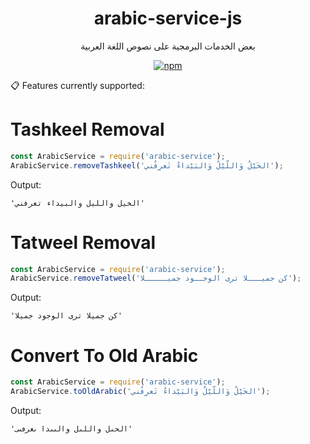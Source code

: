 <h1 align=center>arabic-service-js</h1>

<p align=center>
بعض الخدمات البرمجية على نصوص اللغة العربية
</p>

<p align=center>
<a href="https://www.npmjs.com/package/arabic-service-npm-test"><img src="https://img.shields.io/npm/v/arabic-service-npm-test.svg" alt="npm"></a>
</p>


📋 Features currently supported:

# Tashkeel Removal

```javascript
const ArabicService = require('arabic-service');
ArabicService.removeTashkeel('الخَيْلُ وَاللّيْلُ وَالبَيْداءُ تَعرِفُني');
```

Output:
```
'الخيل والليل والبيداء تعرفني'
```

# Tatweel Removal

```javascript
const ArabicService = require('arabic-service');
ArabicService.removeTatweel('كن جميـــلا ترى الوجــود جميـــــلا');
```

Output:
```
'كن جميلا ترى الوجود جميلا'
```

# Convert To Old Arabic

```javascript
const ArabicService = require('arabic-service');
ArabicService.toOldArabic('الخَيْلُ وَاللّيْلُ وَالبَيْداءُ تَعرِفُني');
```

Output:
```
'الحىل واللىل والٮىدا ٮعرڡٮى'
```
